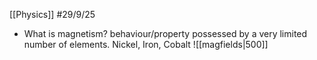 [[Physics]]
#29/9/25 
- What is magnetism?
	behaviour/property possessed by a very limited number of elements. 
		Nickel, Iron, Cobalt
![[magfields|500]]
